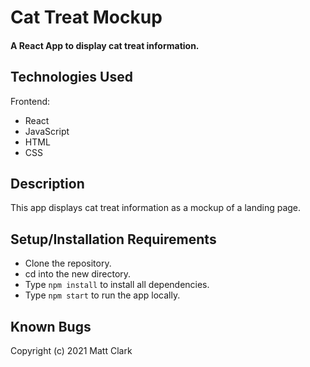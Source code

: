 # Cat Treat Mockup

#### A React App to display cat treat information.

## Technologies Used

Frontend:
* React
* JavaScript
* HTML
* CSS

## Description

This app displays cat treat information as a mockup of a landing page.

## Setup/Installation Requirements
* Clone the repository.
* cd into the new directory.
* Type `npm install` to install all dependencies.
* Type `npm start` to run the app locally.

## Known Bugs

Copyright (c) 2021 Matt Clark
